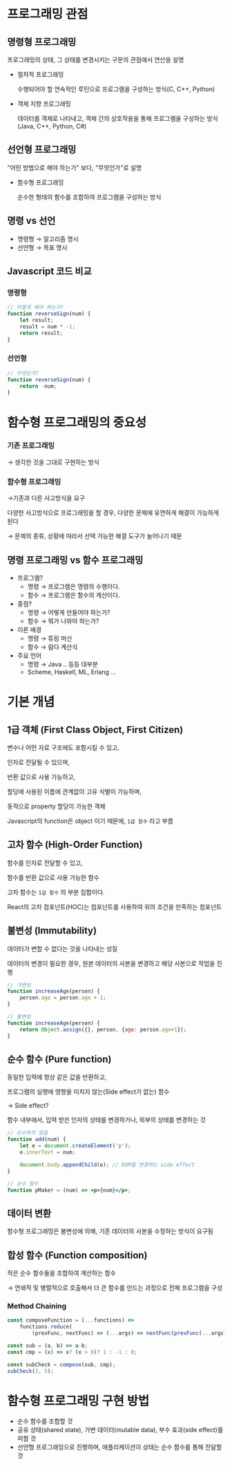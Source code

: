 # 프로그래밍 관점

## 명령형 프로그래밍

프로그래밍의 상태, 그 상태를 변경시키는 구문의 관점에서 연산을 설명

- 절차적 프로그래밍

    수행되어야 할 연속적인 루틴으로 프로그램을 구성하는 방식(C, C++, Python)

- 객체 지향 프로그래밍

    데이터를 객체로 나타내고, 객체 간의 상호작용을 통해 프로그램을 구성하는 방식(Java, C++, Python, C#)

## 선언형 프로그래밍

"어떤 방법으로 해야 하는가" 보다, "무엇인가"로 설명

- 함수형 프로그래밍

    순수한 형태의 함수를 조합하여 프로그램을 구성하는 방식

## 명령 vs 선언

- 명령형 → 알고리즘 명시
- 선언형 → 목표 명시

## Javascript 코드 비교

### 명령형

```jsx
// 어떻게 해야 하는가?
function reverseSign(num) {
	let result;
	result = num * -1;
	return result;
}
```

### 선언형

```jsx
// 무엇인가?
function reverseSign(num) {
	return -num;
}
```

# 함수형 프로그래밍의 중요성

### 기존 프로그래밍

→ 생각한 것을 그대로 구현하는 방식

### 함수형 프로그래밍

→기존과 다른 사고방식을 요구

다양한 사고방식으로 프로그래밍을 할 경우, 다양한 문제에 유연하게 해결이 가능하게 된다

→ 문제의 종류, 상황에 따라서 선택 가능한 해결 도구가 늘어나기 때문

## 명령 프로그래밍 vs 함수 프로그래밍

- 프로그램?
    - 명령 → 프로그램은 명령의 수행이다.
    - 함수 → 프로그램은 함수의 계산이다.
- 중점?
    - 명령 → 어떻게 만들어야 하는가?
    - 함수 → 뭐가 나와야 하는가?
- 이론 배경
    - 명령 → 튜링 머신
    - 함수 → 람다 계산식
- 주요 언어
    - 명령 → Java .. 등등 대부분
    - Scheme, Haskell, ML, Erlang ...

# 기본 개념

## 1급 객체 (First Class Object, First Citizen)

변수나 어떤 자료 구조에도 포함시킬 수 있고,

인자로 전달될 수 있으며,

반환 값으로 사용 가능하고,

할당에 사용된 이름에 관계없이 고유 식별이 가능하며,

동적으로 property 할당이 가능한 객체

Javascript의 function은 object 이기 때문에, `1급 함수` 라고 부름

## 고차 함수 (High-Order Function)

함수를 인자로 전달할 수 있고,

함수를 반환 값으로 사용 가능한 함수

고차 함수는 `1급 함수` 의 부분 집합이다.

React의 고차 컴포넌트(HOC)는 컴포넌트를 사용하여 위의 조건을 만족하는 컴포넌트

## 불변성 (Immutability)

데이터가 변할 수 없다는 것을 나타내는 성질

데이터의 변경이 필요한 경우, 원본 데이터의 사본을 변경하고 해당 사본으로 작업을 진행

```jsx
// 가변성
function increaseAge(person) {
	person.age = person.age + 1;
}

// 불변성
function increaseAge(person) {
	return Object.assign({}, person, {age: person.age+1});
}
```

## 순수 함수 (Pure function)

동일한 입력에 항상 같은 값을 반환하고,

프로그램의 실행에 영향을 미치지 않는(Side effect가 없는) 함수

→ Side effect?

함수 내부에서, 입력 받은 인자의 상태를 변경하거나, 외부의 상태를 변경하는 것

```jsx
// 순수하지 않음
function add(num) {
	let e = document.createElement('p');
	e.innerText = num;

	document.body.appendChild(e); // DOM을 변경하는 side effect
}

// 순수 함수
function pMaker = (num) => <p>{num}</p>;
```

## 데이터 변환

함수형 프로그래밍은 불변성에 의해, 기존 데이터의 사본을 수정하는 방식이 요구됨

## 합성 함수 (Function composition)

작은 순수 함수들을 조합하여 계산하는 함수

→ 연쇄적 및 병렬적으로 호출해서 더 큰 함수를 만드는 과정으로 전체 프로그램을 구성

### Method Chaining

```jsx
const composeFunction = (...functions) =>
	functions.reduce(
		(prevFunc, nextFunc) => (...args) => nextFunc(prevFunc(...args)));
```

```jsx
const sub = (a, b) => a-b;
const cmp = (x) => x? (x > 0)? 1 : -1 : 0;

const subCheck = compose(sub, cmp);
subCheck(3, 5);
```

# 함수형 프로그래밍 구현 방법

- 순수 함수를 조합할 것
- 공유 상태(shared state), 가변 데이터(mutable data), 부수 효과(side effect)를 피할 것
- 선언형 프로그래밍으로 진행하며, 애플리케이션이 상태는 순수 함수를 통해 전달할 것
